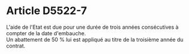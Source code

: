 # Article D5522-7

  
L'aide de l'Etat est due pour une durée de trois années consécutives à compter de la date d'embauche.   
Un abattement de 50 % lui est appliqué au titre de la troisième année du contrat.
